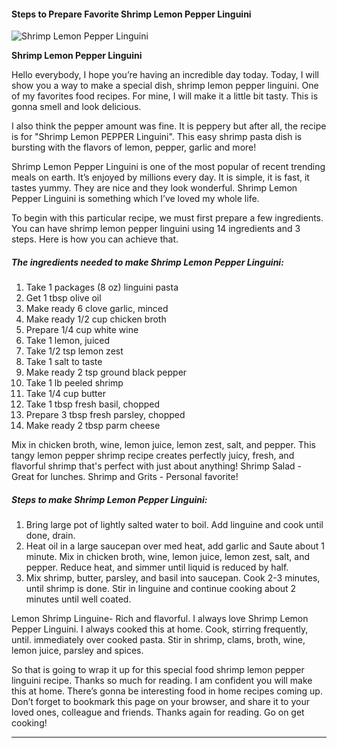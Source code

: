             

#### Steps to Prepare Favorite Shrimp Lemon Pepper Linguini

![Shrimp Lemon Pepper Linguini](https://img-global.cpcdn.com/recipes/46050574/751x532cq70/shrimp-lemon-pepper-linguini-recipe-main-photo.jpg)

**Shrimp Lemon Pepper Linguini**

Hello everybody, I hope you’re having an incredible day today. Today, I will show you a way to make a special dish, shrimp lemon pepper linguini. One of my favorites food recipes. For mine, I will make it a little bit tasty. This is gonna smell and look delicious.

I also think the pepper amount was fine. It is peppery but after all, the recipe is for "Shrimp Lemon PEPPER Linguini". This easy shrimp pasta dish is bursting with the flavors of lemon, pepper, garlic and more!

Shrimp Lemon Pepper Linguini is one of the most popular of recent trending meals on earth. It’s enjoyed by millions every day. It is simple, it is fast, it tastes yummy. They are nice and they look wonderful. Shrimp Lemon Pepper Linguini is something which I’ve loved my whole life.

To begin with this particular recipe, we must first prepare a few ingredients. You can have shrimp lemon pepper linguini using 14 ingredients and 3 steps. Here is how you can achieve that.

##### The ingredients needed to make Shrimp Lemon Pepper Linguini:

1.  Take 1 packages (8 oz) linguini pasta
2.  Get 1 tbsp olive oil
3.  Make ready 6 clove garlic, minced
4.  Make ready 1/2 cup chicken broth
5.  Prepare 1/4 cup white wine
6.  Take 1 lemon, juiced
7.  Take 1/2 tsp lemon zest
8.  Take 1 salt to taste
9.  Make ready 2 tsp ground black pepper
10.  Take 1 lb peeled shrimp
11.  Take 1/4 cup butter
12.  Take 1 tbsp fresh basil, chopped
13.  Prepare 3 tbsp fresh parsley, chopped
14.  Make ready 2 tbsp parm cheese

Mix in chicken broth, wine, lemon juice, lemon zest, salt, and pepper. This tangy lemon pepper shrimp recipe creates perfectly juicy, fresh, and flavorful shrimp that's perfect with just about anything! Shrimp Salad - Great for lunches. Shrimp and Grits - Personal favorite!

##### Steps to make Shrimp Lemon Pepper Linguini:

1.  Bring large pot of lightly salted water to boil. Add linguine and cook until done, drain.
2.  Heat oil in a large saucepan over med heat, add garlic and Saute about 1 minute. Mix in chicken broth, wine, lemon juice, lemon zest, salt, and pepper. Reduce heat, and simmer until liquid is reduced by half.
3.  Mix shrimp, butter, parsley, and basil into saucepan. Cook 2-3 minutes, until shrimp is done. Stir in linguine and continue cooking about 2 minutes until well coated.

Lemon Shrimp Linguine- Rich and flavorful. I always love Shrimp Lemon Pepper Linguini. I always cooked this at home. Cook, stirring frequently, until. immediately over cooked pasta. Stir in shrimp, clams, broth, wine, lemon juice, parsley and spices.

So that is going to wrap it up for this special food shrimp lemon pepper linguini recipe. Thanks so much for reading. I am confident you will make this at home. There’s gonna be interesting food in home recipes coming up. Don’t forget to bookmark this page on your browser, and share it to your loved ones, colleague and friends. Thanks again for reading. Go on get cooking!

* * *